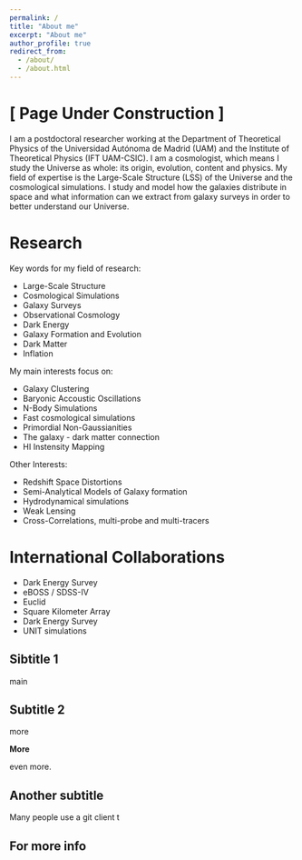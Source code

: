 ```yaml
---
permalink: /
title: "About me"
excerpt: "About me"
author_profile: true
redirect_from: 
  - /about/
  - /about.html
---
```


[ Page Under Construction ]
======

I am a postdoctoral researcher working at the Department of Theoretical Physics of the Universidad Autónoma de Madrid (UAM) and the Institute of Theoretical Physics (IFT UAM-CSIC). I am a cosmologist, which means I study the Universe as whole: its origin, evolution, content and physics. My field of expertise is the Large-Scale Structure (LSS) of the Universe and the cosmological simulations. I study and model how the galaxies distribute in space and what information can we extract from galaxy surveys in order to better understand our Universe. 

Research 
======

Key words for my field of research: 

- Large-Scale Structure
- Cosmological Simulations
- Galaxy Surveys
- Observational Cosmology
- Dark Energy
- Galaxy Formation and Evolution
- Dark Matter
- Inflation


My main interests focus on:

- Galaxy Clustering
- Baryonic Accoustic Oscillations 
- N-Body Simulations
- Fast cosmological simulations
- Primordial Non-Gaussianities
- The galaxy - dark matter connection
- HI Instensity Mapping

Other Interests: 

- Redshift Space Distortions
- Semi-Analytical Models of Galaxy formation
- Hydrodynamical simulations 
- Weak Lensing
- Cross-Correlations, multi-probe and multi-tracers


International Collaborations
======

- Dark Energy Survey
- eBOSS / SDSS-IV
- Euclid
- Square Kilometer Array
- Dark Energy Survey
- UNIT simulations

Sibtitle 1
------
main

Subtitle 2
------
more

**More**

even more.

Another subtitle
------
Many people use a git client t

For more info
------

